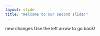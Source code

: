 ```yaml
---
layout: slide
title: "Welcome to our second slide!"
---
```

new changes
Use the left arrow to go back!
